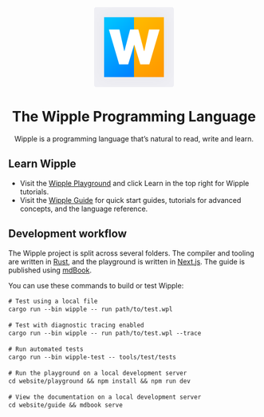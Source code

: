 <p align="center">
  <img src="website/home/public/logo.svg">
</p>

<h1 align="center">
  The Wipple Programming Language
</h1>

<p align="center">
  Wipple is a programming language that’s natural to read, write and learn.
</p>

## Learn Wipple

-   Visit the [Wipple Playground](https://playground.wipple.gramer.dev) and click Learn in the top right for Wipple tutorials.
-   Visit the [Wipple Guide](https://guide.wipple.gramer.dev) for quick start guides, tutorials for advanced concepts, and the language reference.

## Development workflow

The Wipple project is split across several folders. The compiler and tooling are written in [Rust](https://rust-lang.org), and the playground is written in [Next.js](https://nextjs.org). The guide is published using [mdBook](https://github.com/rust-lang/mdBook).

You can use these commands to build or test Wipple:

```shell
# Test using a local file
cargo run --bin wipple -- run path/to/test.wpl

# Test with diagnostic tracing enabled
cargo run --bin wipple -- run path/to/test.wpl --trace

# Run automated tests
cargo run --bin wipple-test -- tools/test/tests

# Run the playground on a local development server
cd website/playground && npm install && npm run dev

# View the documentation on a local development server
cd website/guide && mdbook serve
```
